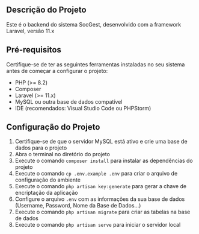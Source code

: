 ## Descrição do Projeto

Este é o backend do sistema SocGest, desenvolvido com a framework Laravel, versão 11.x 

## Pré-requisitos
Certifique-se de ter as seguintes ferramentas instaladas no seu sistema antes de começar a configurar o projeto:

- PHP (>= 8.2)
- Composer
- Laravel (>= 11.x)
- MySQL ou outra base de dados compatível
- IDE (recomendados: Visual Studio Code ou PHPStorm)

## Configuração do Projeto

1. Certifique-se de que o servidor MySQL está ativo e crie uma base de dados para o projeto
2. Abra o terminal no diretório do projeto
3. Execute o comando `composer install` para instalar as dependências do projeto
4. Execute o comando `cp .env.example .env` para criar o arquivo de configuração do ambiente
5. Execute o comando `php artisan key:generate` para gerar a chave de encriptação da aplicação
6. Configure o arquivo `.env` com as informações da sua base de dados (Username, Password, Nome da Base de Dados...)
7. Execute o comando `php artisan migrate` para criar as tabelas na base de dados
8. Execute o comando `php artisan serve` para iniciar o servidor local

